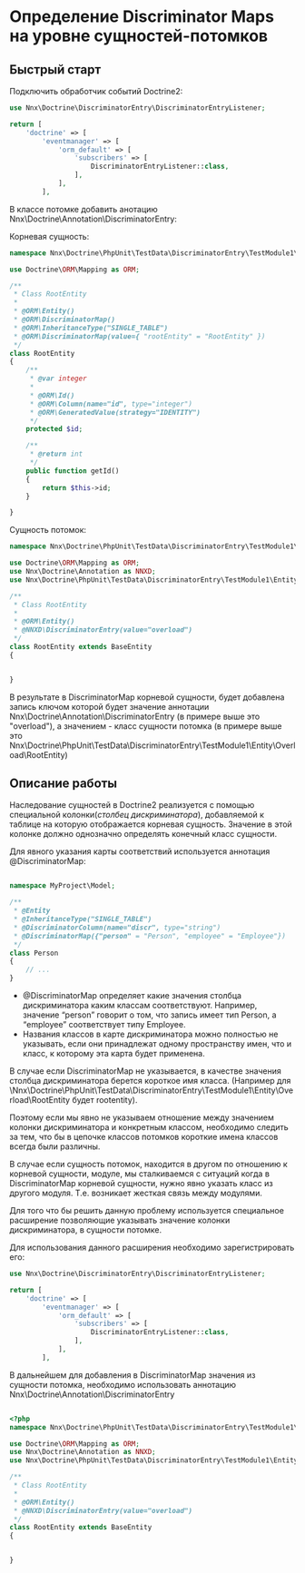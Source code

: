 # Определение Discriminator Maps на уровне сущностей-потомков

## Быстрый старт

Подключить обработчик событий Doctrine2:

```php
use Nnx\Doctrine\DiscriminatorEntry\DiscriminatorEntryListener;

return [
    'doctrine' => [
        'eventmanager' => [
            'orm_default' => [
                'subscribers' => [
                    DiscriminatorEntryListener::class,
                ],
            ],
        ],

```

В классе потомке добавить анотацию Nnx\Doctrine\Annotation\DiscriminatorEntry:

Корневая сущность:

```php
namespace Nnx\Doctrine\PhpUnit\TestData\DiscriminatorEntry\TestModule1\Entity;

use Doctrine\ORM\Mapping as ORM;

/**
 * Class RootEntity
 *
 * @ORM\Entity()
 * @ORM\DiscriminatorMap()
 * @ORM\InheritanceType("SINGLE_TABLE")
 * @ORM\DiscriminatorMap(value={ "rootEntity" = "RootEntity" })
 */
class RootEntity
{
    /**
     * @var integer
     *
     * @ORM\Id()
     * @ORM\Column(name="id", type="integer")
     * @ORM\GeneratedValue(strategy="IDENTITY")
     */
    protected $id;

    /**
     * @return int
     */
    public function getId()
    {
        return $this->id;
    }

}
```

Сущность потомок:

```php
namespace Nnx\Doctrine\PhpUnit\TestData\DiscriminatorEntry\TestModule1\Entity\Overload;

use Doctrine\ORM\Mapping as ORM;
use Nnx\Doctrine\Annotation as NNXD;
use Nnx\Doctrine\PhpUnit\TestData\DiscriminatorEntry\TestModule1\Entity\RootEntity as BaseEntity;

/**
 * Class RootEntity
 *
 * @ORM\Entity()
 * @NNXD\DiscriminatorEntry(value="overload")
 */
class RootEntity extends BaseEntity
{


}


```

В результате в DiscriminatorMap корневой сущности, будет добавлена запись ключом которой будет значение аннотации 
Nnx\Doctrine\Annotation\DiscriminatorEntry (в примере выше это "overload"), а значением - класс сущности потомка
(в примере выше это Nnx\Doctrine\PhpUnit\TestData\DiscriminatorEntry\TestModule1\Entity\Overload\RootEntity)

## Описание работы

Наследование сущностей в Doctrine2 реализуется с помощью специальной колонки(*столбец дискриминатора*), добавляемой 
к таблице на которую отображается корневая сущность. Значение в этой колонке должно однозначно определять конечный класс сущности.

Для явного указания карты соответствий используется аннотация @DiscriminatorMap:

```php

namespace MyProject\Model;

/**
 * @Entity
 * @InheritanceType("SINGLE_TABLE")
 * @DiscriminatorColumn(name="discr", type="string")
 * @DiscriminatorMap({"person" = "Person", "employee" = "Employee"})
 */
class Person
{
    // ...
}

```

- @DiscriminatorMap определяет какие значения столбца дискриминатора каким классам соответствуют. Например, значение “person” говорит о том, что запись имеет тип Person, а “employee” соответствует типу Employee.
- Названия классов в карте дискриминатора можно полностью не указывать, если они принадлежат одному пространству имен, что и класс, к которому эта карта будет применена.

В случае если DiscriminatorMap не указывается, в качестве значения столбца дискриминатора берется короткое имя класса.
(Например для \Nnx\Doctrine\PhpUnit\TestData\DiscriminatorEntry\TestModule1\Entity\Overload\RootEntity будет rootentity).

Поэтому если мы явно не указываем отношение между значением колонки дискриминатора и конкретным классом, необходимо
следить за тем, что бы в цепочке классов потомков короткие имена классов всегда были различны. 

В случае если сущность потомок, находится в другом по отношению к корневой сущности, модуле, мы сталкиваемся с ситуаций
когда в DiscriminatorMap корневой сущности, нужно явно указать класс из другого модуля. Т.е. возникает жесткая связь между модулями.

Для того что бы решить данную проблему используется специальное расширение позволяющие указывать значение колонки
дискриминатора, в сущности потомке.

Для использования данного расширения необходимо зарегистрировать его:

```php
use Nnx\Doctrine\DiscriminatorEntry\DiscriminatorEntryListener;

return [
    'doctrine' => [
        'eventmanager' => [
            'orm_default' => [
                'subscribers' => [
                    DiscriminatorEntryListener::class,
                ],
            ],
        ],

```

В дальнейшем для добавления в DiscriminatorMap значения из сущности потомка, необходимо использовать аннотацию Nnx\Doctrine\Annotation\DiscriminatorEntry


```php

<?php
namespace Nnx\Doctrine\PhpUnit\TestData\DiscriminatorEntry\TestModule1\Entity\Overload;

use Doctrine\ORM\Mapping as ORM;
use Nnx\Doctrine\Annotation as NNXD;
use Nnx\Doctrine\PhpUnit\TestData\DiscriminatorEntry\TestModule1\Entity\RootEntity as BaseEntity;

/**
 * Class RootEntity
 *
 * @ORM\Entity()
 * @NNXD\DiscriminatorEntry(value="overload")
 */
class RootEntity extends BaseEntity
{


}


```